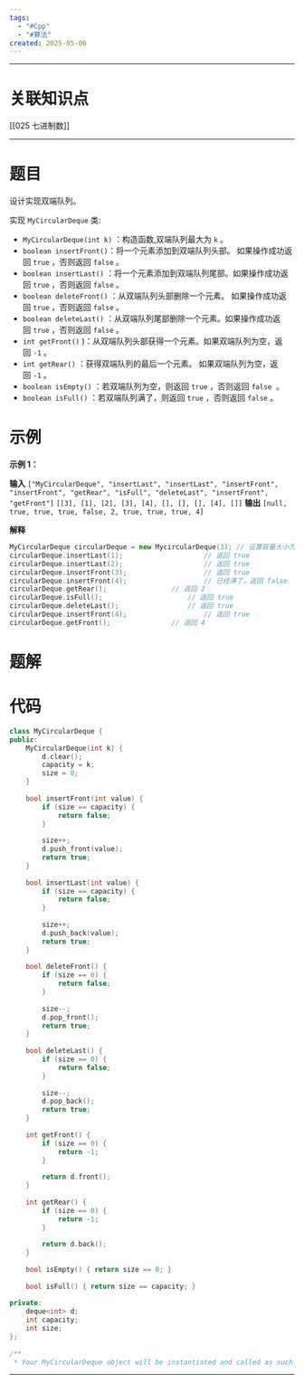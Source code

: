 ```yaml
---
tags:
  - "#Cpp"
  - "#算法"
created: 2025-05-06
---
```


---
# 关联知识点

[[025 七进制数]]

---
# 题目

设计实现双端队列。

实现 `MyCircularDeque` 类:

- `MyCircularDeque(int k)` ：构造函数,双端队列最大为 `k` 。
- `boolean insertFront()`：将一个元素添加到双端队列头部。 如果操作成功返回 `true` ，否则返回 `false` 。
- `boolean insertLast()` ：将一个元素添加到双端队列尾部。如果操作成功返回 `true` ，否则返回 `false` 。
- `boolean deleteFront()` ：从双端队列头部删除一个元素。 如果操作成功返回 `true` ，否则返回 `false` 。
- `boolean deleteLast()` ：从双端队列尾部删除一个元素。如果操作成功返回 `true` ，否则返回 `false` 。
- `int getFront()` )：从双端队列头部获得一个元素。如果双端队列为空，返回 `-1` 。
- `int getRear()` ：获得双端队列的最后一个元素。 如果双端队列为空，返回 `-1` 。
- `boolean isEmpty()` ：若双端队列为空，则返回 `true` ，否则返回 `false`  。
- `boolean isFull()` ：若双端队列满了，则返回 `true` ，否则返回 `false` 。

# 示例

**示例 1：**

**输入**
`["MyCircularDeque", "insertLast", "insertLast", "insertFront", "insertFront", "getRear", "isFull", "deleteLast", "insertFront", "getFront"]`
`[[3], [1], [2], [3], [4], [], [], [], [4], []]`
**输出**
`[null, true, true, true, false, 2, true, true, true, 4]`

**解释**

```C++
MyCircularDeque circularDeque = new MycircularDeque(3); // 设置容量大小为3
circularDeque.insertLast(1);			        // 返回 true
circularDeque.insertLast(2);			        // 返回 true
circularDeque.insertFront(3);			        // 返回 true
circularDeque.insertFront(4);			        // 已经满了，返回 false
circularDeque.getRear();  				// 返回 2
circularDeque.isFull();				        // 返回 true
circularDeque.deleteLast();			        // 返回 true
circularDeque.insertFront(4);			        // 返回 true
circularDeque.getFront();				// 返回 4
```


# 题解



# 代码

```C++
class MyCircularDeque {  
public:  
    MyCircularDeque(int k) {  
        d.clear();  
        capacity = k;  
        size = 0;  
    }  
  
    bool insertFront(int value) {  
        if (size == capacity) {  
            return false;  
        }  
  
        size++;  
        d.push_front(value);  
        return true;  
    }  
  
    bool insertLast(int value) {  
        if (size == capacity) {  
            return false;  
        }  
  
        size++;  
        d.push_back(value);  
        return true;  
    }  
  
    bool deleteFront() {  
        if (size == 0) {  
            return false;  
        }  
  
        size--;  
        d.pop_front();  
        return true;  
    }  
  
    bool deleteLast() {  
        if (size == 0) {  
            return false;  
        }  
  
        size--;  
        d.pop_back();  
        return true;  
    }  
  
    int getFront() {  
        if (size == 0) {  
            return -1;  
        }  
  
        return d.front();  
    }  
  
    int getRear() {  
        if (size == 0) {  
            return -1;  
        }  
  
        return d.back();  
    }  
  
    bool isEmpty() { return size == 0; }  
  
    bool isFull() { return size == capacity; }  
  
private:  
    deque<int> d;  
    int capacity;  
    int size;  
};  
  
/**  
 * Your MyCircularDeque object will be instantiated and called as such: * MyCircularDeque* obj = new MyCircularDeque(k); * bool param_1 = obj->insertFront(value); * bool param_2 = obj->insertLast(value); * bool param_3 = obj->deleteFront(); * bool param_4 = obj->deleteLast(); * int param_5 = obj->getFront(); * int param_6 = obj->getRear(); * bool param_7 = obj->isEmpty(); * bool param_8 = obj->isFull(); */
```


---

